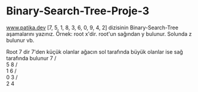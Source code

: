 # Binary-Search-Tree-Proje-3
 www.patika.dev
[7, 5, 1, 8, 3, 6, 0, 9, 4, 2] dizisinin Binary-Search-Tree aşamalarını yazınız.
Örnek: root x'dir. root'un sağından y bulunur. Solunda z bulunur vb.

Root 7 dir 7'den küçük olanlar ağacın sol tarafında büyük olanlar ise sağ tarafında bulunur
    7
   / \
   5 8
  / \
  1 6
 / \
 0 3
  / \
  2 4

